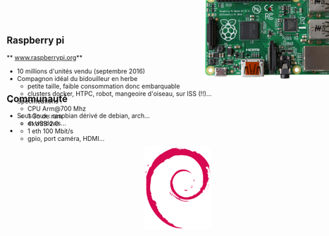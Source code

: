 ## Raspberry pi
** www.raspberrypi.org**

- 10 millions d'unités vendu (septembre 2016)
- Compagnon idéal du bidouilleur en herbe
  - petite taille, faible consommation donc embarquable
  - clusters docker, HTPC, robot, mangeoire d'oiseau, sur ISS (!!)...
- Spécifications : 
  - CPU Arm@700 Mhz
  - 1 Go de ram
  - 4xUSB 2.0
  - 1 eth 100 Mbit/s
  - gpio, port caméra, HDMI...

<figure style="margin-top: -360px; margin-left: 450px;  width: 60%">
    <img src="ressources/rpbi-b.jpg" alt="" />
</figure>



## Communauté

- Sous linux : raspbian dérivé de debian, arch...
  - et windows...
- 

<figure style="float: right; width: 30%">
    <img src="ressources/debian.png" alt="" />
</figure>


